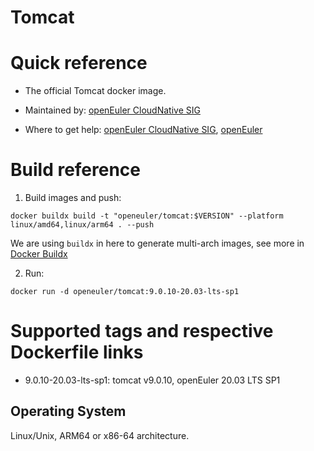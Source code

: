 # Tomcat

# Quick reference

- The official Tomcat docker image.

- Maintained by: [openEuler CloudNative SIG](https://gitee.com/openeuler/cloudnative)

- Where to get help: [openEuler CloudNative SIG](https://gitee.com/openeuler/cloudnative), [openEuler](https://gitee.com/openeuler/community)

# Build reference

1. Build images and push:
```shell
docker buildx build -t "openeuler/tomcat:$VERSION" --platform linux/amd64,linux/arm64 . --push
```

We are using `buildx` in here to generate multi-arch images, see more in [Docker Buildx](https://docs.docker.com/buildx/working-with-buildx/)

2. Run:
```shell
docker run -d openeuler/tomcat:9.0.10-20.03-lts-sp1
```

# Supported tags and respective Dockerfile links

- 9.0.10-20.03-lts-sp1: tomcat v9.0.10, openEuler 20.03 LTS SP1

## Operating System
Linux/Unix, ARM64 or x86-64 architecture.
